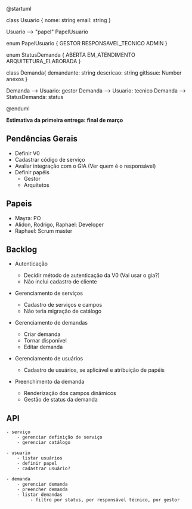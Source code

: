 @startuml

class Usuario {
  nome: string
  email: string
}

Usuario --> "papel" PapelUsuario 

enum PapelUsuario {
  GESTOR
  RESPONSAVEL_TECNICO
  ADMIN
}

enum StatusDemanda {
  ABERTA
  EM_ATENDIMENTO
  ARQUITETURA_ELABORADA
}

class Demanda{
  demandante: string
  descricao: string
  gitIssue: Number
  anexos
}

Demanda --> Usuario: gestor
Demanda --> Usuario: tecnico
Demanda --> StatusDemanda: status


@enduml


**Estimativa da primeira entrega: final de março**

## Pendências Gerais
  - Definir V0
  - Cadastrar código de serviço
  - Avaliar integração com o GIA (Ver quem é o responsável)
  - Definir papéis
    - Gestor
    - Arquitetos

## Papeis
 - Mayra: PO
 - Alidon, Rodrigo, Raphael: Developer
 - Raphael: Scrum master

## Backlog

- Autenticação
	 - Decidir método de autenticação da V0 (Vai usar o gia?)
   - Não inclui cadastro de cliente

- Gerenciamento de serviços
	- Cadastro de serviços e campos
  - Não teria migração de catálogo

- Gerenciamento de demandas
  - Criar demanda
  - Tornar disponível
  - Editar demanda

- Gerenciamento de usuários
	- Cadastro de usuários, se aplicável e atribuição de papéis

- Preenchimento da demanda
	- Renderização dos campos dinâmicos
  - Gestão de status da demanda
	

	
	
## API
	- serviço
		- gerenciar definição de serviço
		- gerenciar catálogo
		
	- usuario
		- listar usuários
		- definir papel
		- cadastrar usuário?
		
	- demanda
		- gerenciar demanda
		- preencher demanda
		- listar demandas
			 - filtro por status, por responsável técnico, por gestor
